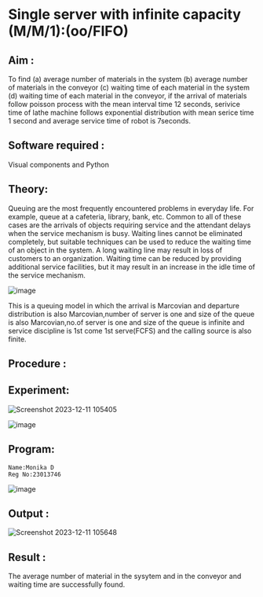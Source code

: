 # Single server with infinite capacity (M/M/1):(oo/FIFO)
## Aim :
To find (a) average number of materials in the system (b) average number of materials in the conveyor (c) waiting time of each material in the system (d) waiting time of each material in the conveyor, if the arrival  of materials follow poisson process with the mean interval time 12 seconds, serivice time of lathe machine follows exponential distribution with mean serice time 1 second and average service time of robot is 7seconds.

## Software required :
Visual components and Python

## Theory:
Queuing are the most frequently encountered problems in everyday life. For example, queue at a cafeteria, library, bank, etc. Common to all of these cases are the arrivals of objects requiring service and the attendant delays when the service mechanism is busy. Waiting lines cannot be eliminated completely, but suitable techniques can be used to reduce the waiting time of an object in the system. A long waiting line may result in loss of customers to an organization. Waiting time can be reduced by providing additional service facilities, but it may result in an increase in the idle time of the service mechanism.

![image](1.png)

This is a queuing model in which the arrival is Marcovian and departure distribution is also Marcovian,number of server is one and size of the queue is also Marcovian,no.of server is one and size of the queue is infinite and service discipline is 1st come 1st serve(FCFS) and the calling source is also finite.

## Procedure :





## Experiment:
![Screenshot 2023-12-11 105405](https://github.com/dhanamoni/Single-server-infinite-capacity---Markov-Model/assets/151629757/aacc0490-2e73-4d07-beb0-f97b6766b17d)

![image](https://github.com/dhanamoni/Single-server-infinite-capacity---Markov-Model/assets/151629757/dbb30b77-2e8f-48b1-a0ca-946baa25b115)

 
## Program:
~~~
Name:Monika D
Reg No:23013746
~~~
![image](https://github.com/ramjan1729/Single-server-infinite-capacity---Markov-Model/assets/103921593/5f1fd58d-5929-4c51-89ea-4cef009e5bad)

## Output :
![Screenshot 2023-12-11 105648](https://github.com/dhanamoni/Single-server-infinite-capacity---Markov-Model/assets/151629757/01a92eaf-f895-4cb9-bcc0-a54fe11a510b)

## Result :
The average number of material in the sysytem and in the conveyor and waiting time are successfully found.
